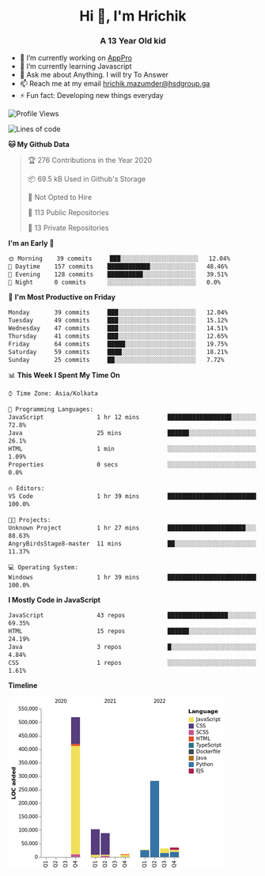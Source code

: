 <h1 align="center">Hi 👋, I'm Hrichik</h1>
<h3 align="center">A 13 Year Old kid</h3>


- 🔭 I’m currently working on [AppPro](https://apppro.in)
- 🌱 I’m currently learning Javascript
- 💬 Ask me about Anything. I will try To Answer
- 📫 Reach me at my email hrichik.mazumder@hsdgroup.ga
- ⚡ Fun fact: Developing new things everyday

<!--START_SECTION:waka-->
![Profile Views](http://img.shields.io/badge/Profile%20Views-32-blue)

![Lines of code](https://img.shields.io/badge/From%20Hello%20World%20I%27ve%20Written-4.7%20million%20lines%20of%20code-blue)

**🐱 My Github Data** 

> 🏆 276 Contributions in the Year 2020
 > 
> 📦 69.5 kB Used in Github's Storage 
 > 
> 🚫 Not Opted to Hire
 > 
> 📜 113 Public Repositories
 > 
> 🔑 13 Private Repositories 

**I'm an Early 🐤** 

```text
🌞 Morning    39 commits     ███░░░░░░░░░░░░░░░░░░░░░░   12.04% 
🌆 Daytime    157 commits    ████████████░░░░░░░░░░░░░   48.46% 
🌃 Evening    128 commits    ██████████░░░░░░░░░░░░░░░   39.51% 
🌙 Night      0 commits      ░░░░░░░░░░░░░░░░░░░░░░░░░   0.0%

```
📅 **I'm Most Productive on Friday** 

```text
Monday       39 commits     ███░░░░░░░░░░░░░░░░░░░░░░   12.04% 
Tuesday      49 commits     ███░░░░░░░░░░░░░░░░░░░░░░   15.12% 
Wednesday    47 commits     ███░░░░░░░░░░░░░░░░░░░░░░   14.51% 
Thursday     41 commits     ███░░░░░░░░░░░░░░░░░░░░░░   12.65% 
Friday       64 commits     █████░░░░░░░░░░░░░░░░░░░░   19.75% 
Saturday     59 commits     ████░░░░░░░░░░░░░░░░░░░░░   18.21% 
Sunday       25 commits     ██░░░░░░░░░░░░░░░░░░░░░░░   7.72%

```


📊 **This Week I Spent My Time On** 

```text
⌚︎ Time Zone: Asia/Kolkata

💬 Programming Languages: 
JavaScript               1 hr 12 mins        ██████████████████░░░░░░░   72.8% 
Java                     25 mins             ██████░░░░░░░░░░░░░░░░░░░   26.1% 
HTML                     1 min               ░░░░░░░░░░░░░░░░░░░░░░░░░   1.09% 
Properties               0 secs              ░░░░░░░░░░░░░░░░░░░░░░░░░   0.0%

🔥 Editors: 
VS Code                  1 hr 39 mins        █████████████████████████   100.0%

🐱‍💻 Projects: 
Unknown Project          1 hr 27 mins        ██████████████████████░░░   88.63% 
AngryBirdsStage8-master  11 mins             ██░░░░░░░░░░░░░░░░░░░░░░░   11.37%

💻 Operating System: 
Windows                  1 hr 39 mins        █████████████████████████   100.0%

```

**I Mostly Code in JavaScript** 

```text
JavaScript               43 repos            █████████████████░░░░░░░░   69.35% 
HTML                     15 repos            ██████░░░░░░░░░░░░░░░░░░░   24.19% 
Java                     3 repos             █░░░░░░░░░░░░░░░░░░░░░░░░   4.84% 
CSS                      1 repos             ░░░░░░░░░░░░░░░░░░░░░░░░░   1.61%

```


**Timeline**

![Chart not found](https://github.com/hrichiksite/hrichiksite/blob/master/charts/bar_graph.png) 


<!--END_SECTION:waka-->
